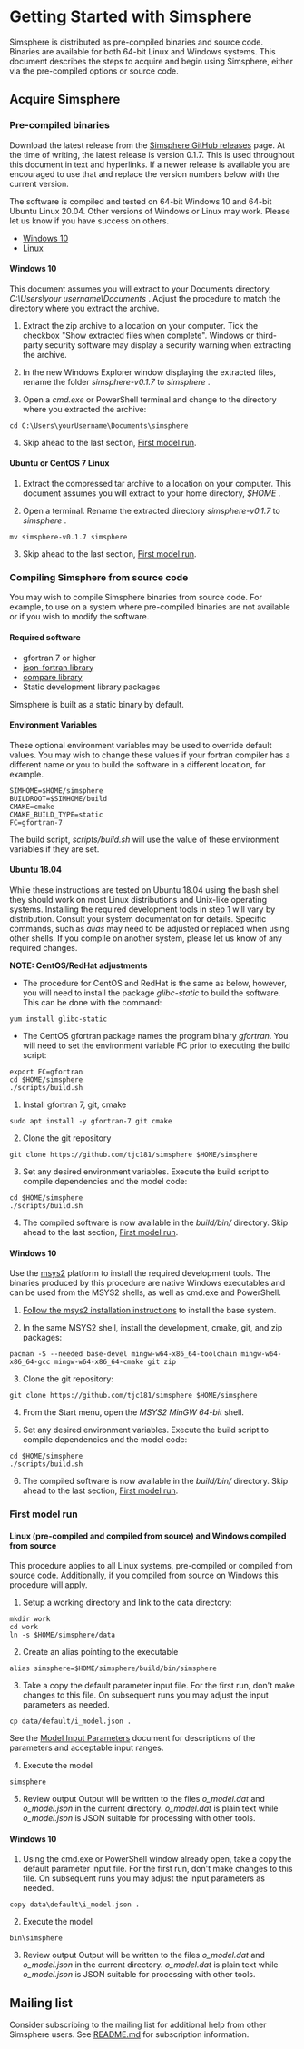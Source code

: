 # Getting Started with Simsphere

Simsphere is distributed as pre-compiled binaries and source code.
Binaries are available for both 64-bit Linux and Windows systems.
This document describes the steps to acquire and begin using Simsphere,
either via the pre-compiled options or source code.

## Acquire Simsphere
### Pre-compiled binaries
Download the latest release from the [Simsphere GitHub
releases](https://github.com/tjc181/simsphere/releases) page.  At the
time of writing, the latest release is version 0.1.7.  This is used
throughout this document in text and hyperlinks.  If a newer release is
available you are encouraged to use that and replace the version numbers
below with the current version.

The software is compiled and tested on 64-bit Windows 10 and 64-bit
Ubuntu Linux 20.04.  Other versions of Windows or Linux may work.
Please let us know if you have success on others.

* [Windows 10](https://github.com/tjc181/simsphere/releases/download/v0.1.7/simsphere-amd64-windows-v0.1.7.zip)
* [Linux](https://github.com/tjc181/simsphere/releases/download/v0.1.7/simsphere-amd64-linux-v0.1.7.tar.xz)

#### Windows 10
This document assumes you will extract to your Documents directory,
_C:\Users\your username\Documents_ .  Adjust the procedure to match the
directory where you extract the archive.

1. Extract the zip archive to a location on your computer.  Tick the
checkbox "Show extracted files when complete".  Windows or third-party
security software may display a security warning when extracting the
archive.

2. In the new Windows Explorer window displaying the extracted files,
rename the folder _simsphere-v0.1.7_ to _simsphere_  .

3. Open a _cmd.exe_ or PowerShell terminal and change to the directory where you extracted the archive:
```
cd C:\Users\yourUsername\Documents\simsphere
```

4. Skip ahead to the last section, [First model run](#first-model-run).

#### Ubuntu or CentOS 7 Linux
1. Extract the compressed tar archive to a location on your computer.  This document assumes you will extract to your home directory, _$HOME_ .

2. Open a terminal.  Rename the extracted directory _simsphere-v0.1.7_ to _simsphere_ .
```
mv simsphere-v0.1.7 simsphere
```

3. Skip ahead to the last section, [First model run](#first-model-run).

### Compiling Simsphere from source code

You may wish to compile Simsphere binaries from source code.  For example,
to use on a system where pre-compiled binaries are not available or if
you wish to modify the software.

#### Required software

   * gfortran 7 or higher
   * [json-fortran library](https://github.com/jacobwilliams/json-fortran)
   * [compare library](https://github.com/tcanich/compare)
   * Static development library packages

Simsphere is built as a static binary by default.

#### Environment Variables
These optional environment variables may be used to override default
values.  You may wish to change these values if your fortran compiler has
a different name or you to build the software in a different location,
for example.

```
SIMHOME=$HOME/simsphere
BUILDROOT=$SIMHOME/build
CMAKE=cmake
CMAKE_BUILD_TYPE=static
FC=gfortran-7
```

The build script, _scripts/build.sh_ will use the value of these
environment variables if they are set.

#### Ubuntu 18.04
While these instructions are tested on Ubuntu 18.04 using the bash shell
they should work on most Linux distributions and Unix-like operating
systems.  Installing the required development tools in step 1 will
vary by distribution.  Consult your system documentation for details.
Specific commands, such as _alias_ may need to be adjusted or replaced
when using other shells.  If you compile on another system, please let
us know of any required changes.

**NOTE: CentOS/RedHat adjustments**
* The procedure for CentOS and RedHat is the same as below, however, you
will need to install the package _glibc-static_ to build the software.
This can be done with the command: 
``` 
yum install glibc-static 
```

* The CentOS gfortran package names the program binary *gfortran*.  You will
need to set the environment variable FC prior to executing the build
script:
```
export FC=gfortran
cd $HOME/simsphere
./scripts/build.sh
```


1. Install gfortran 7, git, cmake
```
sudo apt install -y gfortran-7 git cmake
```

2. Clone the git repository
```
git clone https://github.com/tjc181/simsphere $HOME/simsphere
```

3. Set any desired environment variables.  Execute the build script to
compile dependencies and the model code:
```
cd $HOME/simsphere
./scripts/build.sh
```

4. The compiled software is now available in the _build/bin/_ directory.  Skip ahead to the last section, [First model run](#first-model-run).

#### Windows 10
Use the [msys2](https://www.msys2.org/) platform to install the required
development tools.  The binaries produced by this procedure are native
Windows executables and can be used from the MSYS2 shells, as well as
cmd.exe and PowerShell.

1. [Follow the msys2 installation instructions](https://www.msys2.org/)
to install the base system.

2. In the same MSYS2 shell, install the development, cmake, git, and zip packages:
```
pacman -S --needed base-devel mingw-w64-x86_64-toolchain mingw-w64-x86_64-gcc mingw-w64-x86_64-cmake git zip
```

3. Clone the git repository:
```
git clone https://github.com/tjc181/simsphere $HOME/simsphere
```

4. From the Start menu, open the _MSYS2 MinGW 64-bit_ shell.

5. Set any desired environment variables.  Execute the build script to
compile dependencies and the model code:
```
cd $HOME/simsphere
./scripts/build.sh
```

6. The compiled software is now available in the _build/bin/_ directory.  Skip ahead to the last section, [First model run](#first-model-run).


### First model run

#### Linux (pre-compiled and compiled from source) and Windows compiled from source
This procedure applies to all Linux systems, pre-compiled or compiled
from source code.  Additionally, if you compiled from source on Windows
this procedure will apply.

1. Setup a working directory and link to the data directory:
```
mkdir work
cd work
ln -s $HOME/simsphere/data
```

2. Create an alias pointing to the executable
```
alias simsphere=$HOME/simsphere/build/bin/simsphere
```

3. Take a copy the default parameter input file.  For the first run,
don't make changes to this file.  On subsequent runs you may adjust the
input parameters as needed.
```
cp data/default/i_model.json .
```

See the [Model Input Parameters](https://simsphere.ems.psu.edu/assets/downloads/Part%20IX%20Extended%20list%20of%20input%20variables.docx) document for descriptions of the parameters and acceptable input ranges. 

4. Execute the model
```
simsphere
```

5. Review output
Output will be written to the files *o_model.dat* and *o_model.json*
in the current directory.  *o_model.dat* is plain text while
*o_model.json* is JSON suitable for processing with other tools.

#### Windows 10
1. Using the cmd.exe or PowerShell window already open, take a copy the
default parameter input file.  For the first run, don't make changes
to this file.  On subsequent runs you may adjust the input parameters
as needed.  
``` 
copy data\default\i_model.json .
```

2. Execute the model
```
bin\simsphere
```

3. Review output
Output will be written to the files *o_model.dat* and *o_model.json* in
the current directory.  *o_model.dat* is plain text while *o_model.json*
is JSON suitable for processing with other tools.

## Mailing list
Consider subscribing to the mailing list for additional help from other Simsphere users.  See [README.md](README.md) for subscription information.
